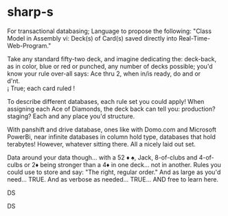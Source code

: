 # sharp-s
For transactional databasing; Language to propose the following: "Class Model in Assembly vi: Deck(s) of Card(s) saved directly into Real-Time-Web-Program."

Take any standard fifty-two deck, and imagine dedicating the:
deck-back, as in color,
blue or red or punched,
any number of decks
possible; you'd 
know your rule
over-all says:
Ace thru 2,
when in/is
ready, do
and or <br>
d'nt.<br>
¡ True; each card ruled !<br>

To describe different databases, 
each rule set you could apply! 
When assigning each Ace of Diamonds,
the deck back can tell you:
production?
staging?
Each and any place you'd structure.

With panshift and drive database,
ones like with Domo.com and
Microsoft PowerBi, near
infinite databases in
column hold type,
databases that hold terabytes!
However, whatever sitting there.
All a nicely laid out set.

Data around your data though... with a 52 ♦️ ♠️, Jack, 8-of-clubs and 4-of-culbs or 2♦️ being stronger than a 4♦️ in one deck...
not in another. Rules you
could use to store and say:
"The right, regular order."
And as large as you'd need... TRUE.
And as verbose as needed... TRUE...
AND free to learn here.

DS

DS
